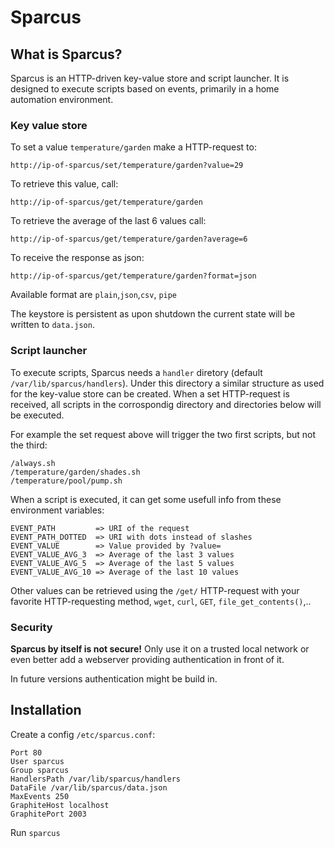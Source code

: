 # Sparcus
## What is Sparcus?
Sparcus is an HTTP-driven key-value store and script launcher. It is designed to execute scripts based on events, primarily in a home automation environment.

### Key value store
To set a value `temperature/garden` make a HTTP-request to:
```
http://ip-of-sparcus/set/temperature/garden?value=29
```
To retrieve this value, call:
```
http://ip-of-sparcus/get/temperature/garden
```
To retrieve the average of the last 6 values call:
```
http://ip-of-sparcus/get/temperature/garden?average=6
```
To receive the response as json:
```
http://ip-of-sparcus/get/temperature/garden?format=json
```
Available format are `plain`,`json`,`csv`, `pipe`

The keystore is persistent as upon shutdown the current state will be written to `data.json`.

### Script launcher
To execute scripts, Sparcus needs a `handler` diretory (default `/var/lib/sparcus/handlers`). Under this directory a similar structure as used for the key-value store can be created. When a set HTTP-request is received, all scripts in the corrospondig directory and directories below will be executed.

For example the set request above will trigger the two first scripts, but not the third:
```
/always.sh
/temperature/garden/shades.sh
/temperature/pool/pump.sh
```
When a script is executed, it can get some usefull info from these environment variables:
```
EVENT_PATH         => URI of the request
EVENT_PATH_DOTTED  => URI with dots instead of slashes
EVENT_VALUE        => Value provided by ?value=
EVENT_VALUE_AVG_3  => Average of the last 3 values
EVENT_VALUE_AVG_5  => Average of the last 5 values
EVENT_VALUE_AVG_10 => Average of the last 10 values
```
Other values can be retrieved using the `/get/` HTTP-request with your favorite HTTP-requesting method, `wget`, `curl`, `GET`, `file_get_contents()`,..

### Security
**Sparcus by itself is not secure!** 
Only use it on a trusted local network or even better add a webserver providing authentication in front of it.

In future versions authentication might be build in.


## Installation
Create a config `/etc/sparcus.conf`:
```
Port 80
User sparcus
Group sparcus
HandlersPath /var/lib/sparcus/handlers
DataFile /var/lib/sparcus/data.json
MaxEvents 250
GraphiteHost localhost
GraphitePort 2003
```
Run `sparcus`
